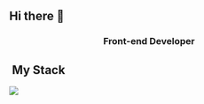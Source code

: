 ## Hi there 👋

<h3 align="center">
  Front-end Developer
</h3>

## &nbsp;My Stack

<img src="https://skillicons.dev/icons?i=vscode,html,css,js,cs,angular,ts,nodejs,react,nextjs,tailwind,aws,git,github,postgres&theme=dark" />
